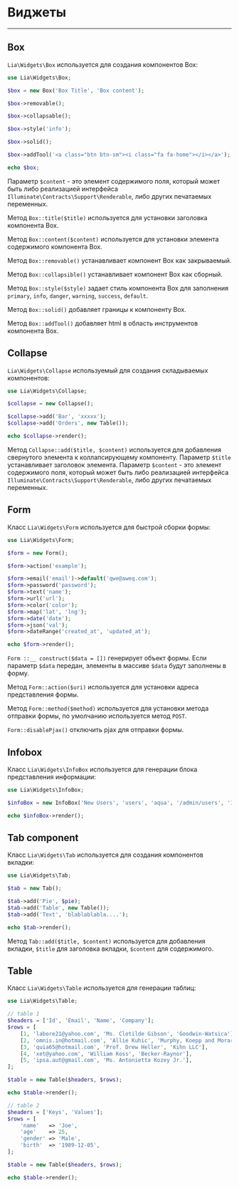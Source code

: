 # Виджеты #
------------

Box
------------
`Lia\Widgets\Box` используется для создания компонентов Box:
```php
use Lia\Widgets\Box;

$box = new Box('Box Title', 'Box content');

$box->removable();

$box->collapsable();

$box->style('info');

$box->solid();

$box->addTool('<a class="btn btn-sm"><i class="fa fa-home"></i></a>');

echo $box;
```
Параметр `$content` - это элемент содержимого поля, который может быть либо реализацией интерфейса `Illuminate\Contracts\Support\Renderable`, либо других печатаемых переменных.

Метод `Box::title($title)` используется для установки заголовка компонента Box.

Метод `Box::content($content)` используется для установки элемента содержимого компонента Box.

Метод `Box::removable()` устанавливает компонент Box как закрываемый.

Метод `Box::collapsible()` устанавливает компонент Box как сборный.

Метод `Box::style($style)` задает стиль компонента Box для заполнения `primary`, `info`, `danger`, `warning`, `success`, `default`.

Метод `Box::solid()` добавляет границы к компоненту Box.

Метод `Box::addTool()` добавляет html в область инструментов компонента Box.

Collapse
------------
`Lia\Widgets\Collapse` используемый для создания складываемых компонентов:
```php
use Lia\Widgets\Collapse;

$collapse = new Collapse();

$collapse->add('Bar', 'xxxxx');
$collapse->add('Orders', new Table());

echo $collapse->render();
```
Метод `Collapse::add($title, $content)` используется для добавления свернутого элемента к коллапсирующему компоненту. Параметр `$title` устанавливает заголовок элемента. Параметр `$content` - это элемент содержимого поля, который может быть либо реализацией интерфейса `Illuminate\Contracts\Support\Renderable`, либо других печатаемых переменных.

Form
------------
Класс `Lia\Widgets\Form` используется для быстрой сборки формы:
```php
use Lia\Widgets\Form;

$form = new Form();

$form->action('example');

$form->email('email')->default('qwe@aweq.com');
$form->password('password');
$form->text('name');
$form->url('url');
$form->color('color');
$form->map('lat', 'lng');
$form->date('date');
$form->json('val');
$form->dateRange('created_at', 'updated_at');

echo $form->render();
```
`Form ::__ construct($data = [])` генерирует объект формы. Если параметр `$data` передан, элементы в массиве `$data` будут заполнены в форму.

Метод `Form::action($uri)` используется для установки адреса представления формы.

Метод `Form::method($method)` используется для установки метода отправки формы, по умолчанию используется метод `POST`.

`Form::disablePjax()` отключить pjax для отправки формы.

Infobox
------------
Класс `Lia\Widgets\InfoBox` используется для генерации блока представления информации:
```php
use Lia\Widgets\InfoBox;

$infoBox = new InfoBox('New Users', 'users', 'aqua', '/admin/users', '1024');

echo $infoBox->render();
```

Tab component
------------
Класс `Lia\Widgets\Tab` используется для создания компонентов вкладки:
```php
use Lia\Widgets\Tab;

$tab = new Tab();

$tab->add('Pie', $pie);
$tab->add('Table', new Table());
$tab->add('Text', 'blablablabla....');

echo $tab->render();
```
Метод `Tab::add($title, $content)` используется для добавления вкладки, `$title` для заголовка вкладки, `$content` для содержимого.

Table
------------
Класс `Lia\Widgets\Table` используется для генерации таблиц:
```php
use Lia\Widgets\Table;

// table 1
$headers = ['Id', 'Email', 'Name', 'Company'];
$rows = [
    [1, 'labore21@yahoo.com', 'Ms. Clotilde Gibson', 'Goodwin-Watsica'],
    [2, 'omnis.in@hotmail.com', 'Allie Kuhic', 'Murphy, Koepp and Morar'],
    [3, 'quia65@hotmail.com', 'Prof. Drew Heller', 'Kihn LLC'],
    [4, 'xet@yahoo.com', 'William Koss', 'Becker-Raynor'],
    [5, 'ipsa.aut@gmail.com', 'Ms. Antonietta Kozey Jr.'],
];

$table = new Table($headers, $rows);

echo $table->render();

// table 2
$headers = ['Keys', 'Values'];
$rows = [
    'name'   => 'Joe',
    'age'    => 25,
    'gender' => 'Male',
    'birth'  => '1989-12-05',
];

$table = new Table($headers, $rows);

echo $table->render();
```